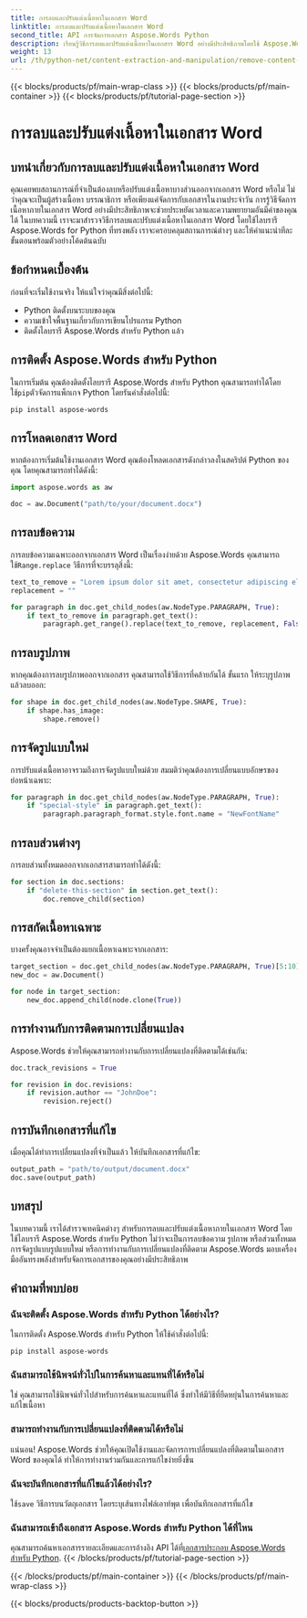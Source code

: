 ```yaml
---
title: การลบและปรับแต่งเนื้อหาในเอกสาร Word
linktitle: การลบและปรับแต่งเนื้อหาในเอกสาร Word
second_title: API การจัดการเอกสาร Aspose.Words Python
description: เรียนรู้วิธีการลบและปรับแต่งเนื้อหาในเอกสาร Word อย่างมีประสิทธิภาพโดยใช้ Aspose.Words สำหรับ Python คำแนะนำทีละขั้นตอนพร้อมตัวอย่างโค้ดต้นฉบับ
weight: 13
url: /th/python-net/content-extraction-and-manipulation/remove-content-documents/
---
```


{{< blocks/products/pf/main-wrap-class >}}
{{< blocks/products/pf/main-container >}}
{{< blocks/products/pf/tutorial-page-section >}}

# การลบและปรับแต่งเนื้อหาในเอกสาร Word


## บทนำเกี่ยวกับการลบและปรับแต่งเนื้อหาในเอกสาร Word

คุณเคยพบสถานการณ์ที่จำเป็นต้องลบหรือปรับแต่งเนื้อหาบางส่วนออกจากเอกสาร Word หรือไม่ ไม่ว่าคุณจะเป็นผู้สร้างเนื้อหา บรรณาธิการ หรือเพียงแค่จัดการกับเอกสารในงานประจำวัน การรู้วิธีจัดการเนื้อหาภายในเอกสาร Word อย่างมีประสิทธิภาพจะช่วยประหยัดเวลาและความพยายามอันมีค่าของคุณได้ ในบทความนี้ เราจะมาสำรวจวิธีการลบและปรับแต่งเนื้อหาในเอกสาร Word โดยใช้ไลบรารี Aspose.Words for Python ที่ทรงพลัง เราจะครอบคลุมสถานการณ์ต่างๆ และให้คำแนะนำทีละขั้นตอนพร้อมตัวอย่างโค้ดต้นฉบับ

## ข้อกำหนดเบื้องต้น

ก่อนที่จะเริ่มใช้งานจริง ให้แน่ใจว่าคุณมีสิ่งต่อไปนี้:

- Python ติดตั้งบนระบบของคุณ
- ความเข้าใจพื้นฐานเกี่ยวกับการเขียนโปรแกรม Python
- ติดตั้งไลบรารี Aspose.Words สำหรับ Python แล้ว

## การติดตั้ง Aspose.Words สำหรับ Python

 ในการเริ่มต้น คุณต้องติดตั้งไลบรารี Aspose.Words สำหรับ Python คุณสามารถทำได้โดยใช้`pip`ตัวจัดการแพ็กเกจ Python โดยรันคำสั่งต่อไปนี้:

```bash
pip install aspose-words
```

## การโหลดเอกสาร Word

หากต้องการเริ่มต้นใช้งานเอกสาร Word คุณต้องโหลดเอกสารดังกล่าวลงในสคริปต์ Python ของคุณ โดยคุณสามารถทำได้ดังนี้:

```python
import aspose.words as aw

doc = aw.Document("path/to/your/document.docx")
```

## การลบข้อความ

 การลบข้อความเฉพาะออกจากเอกสาร Word เป็นเรื่องง่ายด้วย Aspose.Words คุณสามารถใช้`Range.replace` วิธีการที่จะบรรลุสิ่งนี้:

```python
text_to_remove = "Lorem ipsum dolor sit amet, consectetur adipiscing elit."
replacement = ""

for paragraph in doc.get_child_nodes(aw.NodeType.PARAGRAPH, True):
    if text_to_remove in paragraph.get_text():
        paragraph.get_range().replace(text_to_remove, replacement, False, False)
```

## การลบรูปภาพ

หากคุณต้องการลบรูปภาพออกจากเอกสาร คุณสามารถใช้วิธีการที่คล้ายกันได้ ขั้นแรก ให้ระบุรูปภาพแล้วลบออก:

```python
for shape in doc.get_child_nodes(aw.NodeType.SHAPE, True):
    if shape.has_image:
        shape.remove()
```

## การจัดรูปแบบใหม่

การปรับแต่งเนื้อหาอาจรวมถึงการจัดรูปแบบใหม่ด้วย สมมติว่าคุณต้องการเปลี่ยนแบบอักษรของย่อหน้าเฉพาะ:

```python
for paragraph in doc.get_child_nodes(aw.NodeType.PARAGRAPH, True):
    if "special-style" in paragraph.get_text():
        paragraph.paragraph_format.style.font.name = "NewFontName"
```

## การลบส่วนต่างๆ

การลบส่วนทั้งหมดออกจากเอกสารสามารถทำได้ดังนี้:

```python
for section in doc.sections:
    if "delete-this-section" in section.get_text():
        doc.remove_child(section)
```

## การสกัดเนื้อหาเฉพาะ

บางครั้งคุณอาจจำเป็นต้องแยกเนื้อหาเฉพาะจากเอกสาร:

```python
target_section = doc.get_child_nodes(aw.NodeType.PARAGRAPH, True)[5:10]
new_doc = aw.Document()

for node in target_section:
    new_doc.append_child(node.clone(True))
```

## การทำงานกับการติดตามการเปลี่ยนแปลง

Aspose.Words ช่วยให้คุณสามารถทำงานกับการเปลี่ยนแปลงที่ติดตามได้เช่นกัน:

```python
doc.track_revisions = True

for revision in doc.revisions:
    if revision.author == "JohnDoe":
        revision.reject()
```

## การบันทึกเอกสารที่แก้ไข

เมื่อคุณได้ทำการเปลี่ยนแปลงที่จำเป็นแล้ว ให้บันทึกเอกสารที่แก้ไข:

```python
output_path = "path/to/output/document.docx"
doc.save(output_path)
```

## บทสรุป

ในบทความนี้ เราได้สำรวจเทคนิคต่างๆ สำหรับการลบและปรับแต่งเนื้อหาภายในเอกสาร Word โดยใช้ไลบรารี Aspose.Words สำหรับ Python ไม่ว่าจะเป็นการลบข้อความ รูปภาพ หรือส่วนทั้งหมด การจัดรูปแบบรูปแบบใหม่ หรือการทำงานกับการเปลี่ยนแปลงที่ติดตาม Aspose.Words มอบเครื่องมืออันทรงพลังสำหรับจัดการเอกสารของคุณอย่างมีประสิทธิภาพ

## คำถามที่พบบ่อย

### ฉันจะติดตั้ง Aspose.Words สำหรับ Python ได้อย่างไร?

ในการติดตั้ง Aspose.Words สำหรับ Python ให้ใช้คำสั่งต่อไปนี้:
```bash
pip install aspose-words
```

### ฉันสามารถใช้นิพจน์ทั่วไปในการค้นหาและแทนที่ได้หรือไม่

ใช่ คุณสามารถใช้นิพจน์ทั่วไปสำหรับการค้นหาและแทนที่ได้ ซึ่งทำให้มีวิธีที่ยืดหยุ่นในการค้นหาและแก้ไขเนื้อหา

### สามารถทำงานกับการเปลี่ยนแปลงที่ติดตามได้หรือไม่

แน่นอน! Aspose.Words ช่วยให้คุณเปิดใช้งานและจัดการการเปลี่ยนแปลงที่ติดตามในเอกสาร Word ของคุณได้ ทำให้การทำงานร่วมกันและการแก้ไขง่ายยิ่งขึ้น

### ฉันจะบันทึกเอกสารที่แก้ไขแล้วได้อย่างไร?

 ใช้`save` วิธีการบนวัตถุเอกสาร โดยระบุเส้นทางไฟล์เอาท์พุต เพื่อบันทึกเอกสารที่แก้ไข

### ฉันสามารถเข้าถึงเอกสาร Aspose.Words สำหรับ Python ได้ที่ไหน

 คุณสามารถค้นหาเอกสารรายละเอียดและการอ้างอิง API ได้ที่[เอกสารประกอบ Aspose.Words สำหรับ Python](https://reference.aspose.com/words/python-net/).
{{< /blocks/products/pf/tutorial-page-section >}}

{{< /blocks/products/pf/main-container >}}
{{< /blocks/products/pf/main-wrap-class >}}

{{< blocks/products/products-backtop-button >}}
